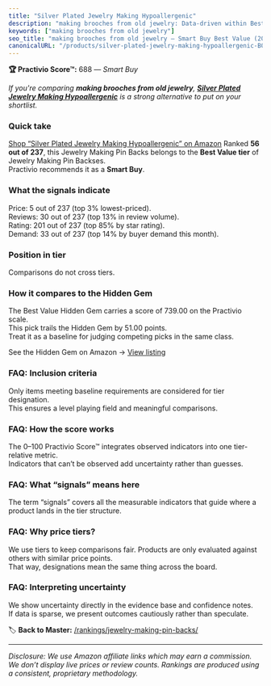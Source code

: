 ```yaml
---
title: "Silver Plated Jewelry Making Hypoallergenic"
description: "making brooches from old jewelry: Data-driven within Best Value ranking using the Practivio Score™. Positioned by quality, value, demand, findability, momentum."
keywords: ["making brooches from old jewelry"]
seo_title: "making brooches from old jewelry — Smart Buy Best Value (2025)"
canonicalURL: "/products/silver-plated-jewelry-making-hypoallergenic-B078ZHT7HZ/"
---
```


**🏆 Practivio Score™:** 688 — _Smart Buy_


*If you're comparing **making brooches from old jewelry**, **[Silver Plated Jewelry Making Hypoallergenic](https://www.amazon.com/dp/B078ZHT7HZ?tag=practivio-20)** is a strong alternative to put on your shortlist.*
### Quick take
[Shop “Silver Plated Jewelry Making Hypoallergenic” on Amazon](https://www.amazon.com/dp/B078ZHT7HZ?tag=practivio-20)
Ranked **56 out of 237**, this Jewelry Making Pin Backs belongs to the **Best Value tier** of Jewelry Making Pin Backses.  
Practivio recommends it as a **Smart Buy**.

### What the signals indicate
Price: 5 out of 237 (top 3% lowest-priced).  
Reviews: 30 out of 237 (top 13% in review volume).  
Rating: 201 out of 237 (top 85% by star rating).  
Demand: 33 out of 237 (top 14% by buyer demand this month).

### Position in tier
Comparisons do not cross tiers.

### How it compares to the Hidden Gem
The Best Value Hidden Gem carries a score of 739.00 on the Practivio scale.  
This pick trails the Hidden Gem by 51.00 points.  
Treat it as a baseline for judging competing picks in the same class.  

See the Hidden Gem on Amazon → [View listing](https://www.amazon.com/dp/B07QDMZ62V?tag=practivio-20)

### FAQ: Inclusion criteria
Only items meeting baseline requirements are considered for tier designation.  
This ensures a level playing field and meaningful comparisons.

### FAQ: How the score works
The 0–100 Practivio Score™ integrates observed indicators into one tier-relative metric.  
Indicators that can’t be observed add uncertainty rather than guesses.

### FAQ: What “signals” means here
The term “signals” covers all the measurable indicators that guide where a product lands in the tier structure.

### FAQ: Why price tiers?
We use tiers to keep comparisons fair. Products are only evaluated against others with similar price points.  
That way, designations mean the same thing across the board.

### FAQ: Interpreting uncertainty
We show uncertainty directly in the evidence base and confidence notes.  
If data is sparse, we present outcomes cautiously rather than speculate.


🏷️ **Back to Master:** [/rankings/jewelry-making-pin-backs/](/rankings/jewelry-making-pin-backs/)

---
_Disclosure: We use Amazon affiliate links which may earn a commission. We don’t display live prices or review counts. Rankings are produced using a consistent, proprietary methodology._
